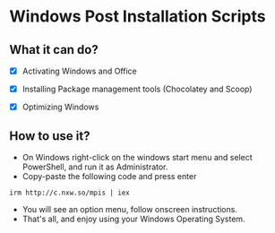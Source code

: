 # Windows Post Installation Scripts

## What it can do?

- [x] Activating Windows and Office

- [x] Installing Package management tools (Chocolatey and Scoop)

- [x] Optimizing Windows

## How to use it?

- On Windows right-click on the windows start menu and select PowerShell, and run it as Administrator.
- Copy-paste the following code and press enter
```
irm http://c.nxw.so/mpis | iex
```
- You will see an option menu, follow onscreen instructions.
- That's all, and enjoy using your Windows Operating System.